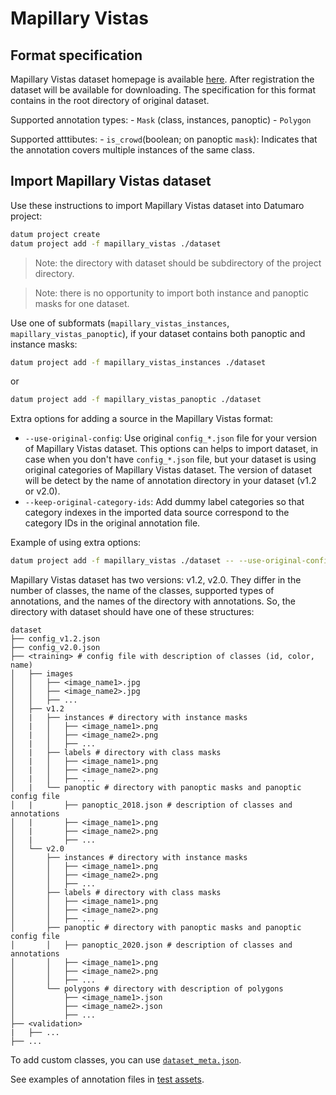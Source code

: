 # Mapillary Vistas

## Format specification

Mapillary Vistas dataset homepage is available
[here](https://www.mapillary.com/dataset/vistas).
After registration the dataset will be available for downloading.
The specification for this format contains in the root directory of original
dataset.

Supported annotation types:
    - `Mask` (class, instances, panoptic)
    - `Polygon`

Supported atttibutes:
    - `is_crowd`(boolean; on panoptic `mask`): Indicates that the annotation
    covers multiple instances of the same class.

## Import Mapillary Vistas dataset

Use these instructions to import Mapillary Vistas dataset into Datumaro project:

```bash
datum project create
datum project add -f mapillary_vistas ./dataset
```

> Note: the directory with dataset should be subdirectory of the
> project directory.
<!-- markdownlint-disable-line MD028 -->
> Note: there is no opportunity to import both instance and panoptic
> masks for one dataset.

Use one of subformats (`mapillary_vistas_instances`, `mapillary_vistas_panoptic`),
if your dataset contains both panoptic and instance masks:
```bash
datum project add -f mapillary_vistas_instances ./dataset
```
or
``` bash
datum project add -f mapillary_vistas_panoptic ./dataset
```

Extra options for adding a source in the Mapillary Vistas format:

- `--use-original-config`: Use original `config_*.json` file for your version of
  Mapillary Vistas dataset. This options can helps to import dataset, in case
  when you don't have `config_*.json` file, but your dataset is using original
  categories of Mapillary Vistas dataset. The version of dataset will be detect
  by the name of annotation directory in your dataset (v1.2 or v2.0).
- `--keep-original-category-ids`: Add dummy label categories so that
 category indexes in the imported data source correspond to the category IDs
 in the original annotation file.

Example of using extra options:
```bash
datum project add -f mapillary_vistas ./dataset -- --use-original-config
```
Mapillary Vistas dataset has two versions: v1.2, v2.0.
They differ in the number of classes, the name of the classes, supported types
of annotations, and the names of the directory with annotations.
So, the directory with dataset should have one of these structures:

```
dataset
├── config_v1.2.json
├── config_v2.0.json
├── <training> # config file with description of classes (id, color, name)
│   ├── images
│   │   ├── <image_name1>.jpg
│   │   ├── <image_name2>.jpg
│   │   ├── ...
│   ├── v1.2
│   |   ├── instances # directory with instance masks
│   |   │   ├── <image_name1>.png
│   |   │   ├── <image_name2>.png
│   |   │   ├── ...
│   |   ├── labels # directory with class masks
│   |   │   ├── <image_name1>.png
│   |   │   ├── <image_name2>.png
│   |   │   ├── ...
│   |   └── panoptic # directory with panoptic masks and panoptic config file
│   |       ├── panoptic_2018.json # description of classes and annotations
│   |       ├── <image_name1>.png
│   |       ├── <image_name2>.png
│   |       ├── ...
│   └── v2.0
│       ├── instances # directory with instance masks
│       │   ├── <image_name1>.png
│       │   ├── <image_name2>.png
│       │   ├── ...
│       ├── labels # directory with class masks
│       │   ├── <image_name1>.png
│       │   ├── <image_name2>.png
│       │   ├── ...
│       ├── panoptic # directory with panoptic masks and panoptic config file
│       │   ├── panoptic_2020.json # description of classes and annotations
│       │   ├── <image_name1>.png
│       │   ├── <image_name2>.png
│       │   ├── ...
│       └── polygons # directory with description of polygons
│           ├── <image_name1>.json
│           ├── <image_name2>.json
│           ├── ...
├── <validation>
|   ├── ...
├── ...
```

To add custom classes, you can use [`dataset_meta.json`](/docs/data-formats/supported_formats.md#dataset-meta-info-file).

See examples of annotation files in
[test assets](https://github.com/openvinotoolkit/datumaro/tree/develop/tests/assets/mapillary_vistas_dataset).
